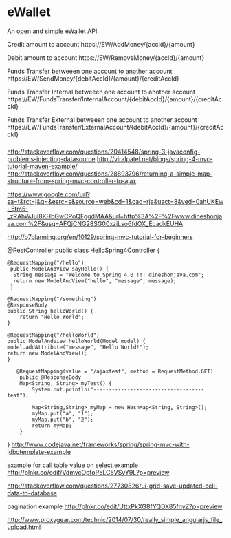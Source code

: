 # eWallet
An open and simple eWallet API.

Credit amount to account
https://EW/AddMoney/{accId}/{amount}

Debit amount to account
https://EW/RemoveMoney/{accId}/{amount}

Funds Transfer betweeen one account to another account
https://EW/SendMoney/{debitAccId}/{amount}/{creditAccId}

Funds Transfer Internal betweeen one account to another account
https://EW/FundsTransfer/InternalAccount/{debitAccId}/{amount}/{creditAccId}

Funds Transfer External betweeen one account to another account
https://EW/FundsTransfer/ExternalAccount/{debitAccId}/{amount}/{creditAccId}


#####
http://stackoverflow.com/questions/20414548/spring-3-javaconfig-problems-injecting-datasource
http://viralpatel.net/blogs/spring-4-mvc-tutorial-maven-example/
http://stackoverflow.com/questions/28893796/returning-a-simple-map-structure-from-spring-mvc-controller-to-ajax

https://www.google.com/url?sa=t&rct=j&q=&esrc=s&source=web&cd=1&cad=rja&uact=8&ved=0ahUKEwi_5tm5-_zRAhWJuI8KHbGwCPoQFggdMAA&url=http%3A%2F%2Fwww.dineshonjava.com%2F&usg=AFQjCNG28SG00xziLso6fdOX_EcadkEUHA

http://o7planning.org/en/10129/spring-mvc-tutorial-for-beginners

@RestController
public class HelloSpring4Controller {
	
	@RequestMapping("/hello")  
	 public ModelAndView sayHello() {  
	  String message = "Welcome to Spring 4.0 !!! dineshonjava.com";  
	  return new ModelAndView("hello", "message", message);  
	 }  
	
	@RequestMapping("/something")
	@ResponseBody
	public String helloWorld() {
	    return "Hello World";
	}
	
	@RequestMapping("/helloWorld")
	public ModelAndView helloWorld(Model model) {
	model.addAttribute("message", "Hello World!");
	return new ModelAndView(); 
	}
	
	   @RequestMapping(value = "/ajaxtest", method = RequestMethod.GET)
	    public @ResponseBody
	    Map<String, String> myTest() {
	        System.out.println("------------------------------------test");

	        Map<String,String> myMap = new HashMap<String, String>();
	        myMap.put("a", "1");
	        myMap.put("b", "2");
	        return myMap;
	    }
}
http://www.codejava.net/frameworks/spring/spring-mvc-with-jdbctemplate-example

example for call table value on select example
http://plnkr.co/edit/VdmvcOptoP5LC5VSyY9L?p=preview

http://stackoverflow.com/questions/27730826/ui-grid-save-updated-cell-data-to-database

pagination example
http://plnkr.co/edit/UttxPkXG8fYQDX85fnyZ?p=preview

http://www.proxygear.com/technic/2014/07/30/really_simple_angularjs_file_upload.html
